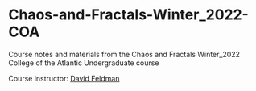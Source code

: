 # Chaos-and-Fractals-Winter_2022-COA

 Course notes and materials from the Chaos and Fractals Winter_2022 College of the Atlantic Undergraduate course
 
 Course instructor: [David Feldman](http://hornacek.coa.edu/dave/)
